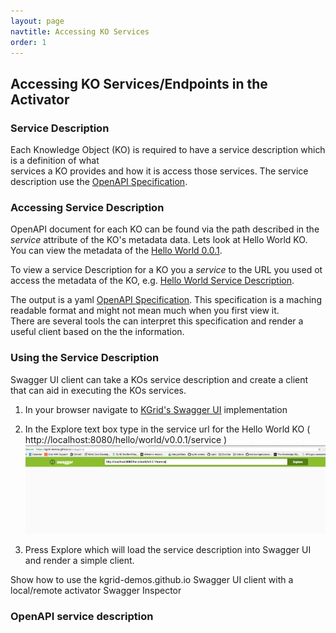 ```yaml
---
layout: page
navtitle: Accessing KO Services
order: 1
---
```

## Accessing KO Services/Endpoints in the Activator

### Service Description

Each Knowledge Object (KO) is required to have a service description which is a definition of what  
services a KO provides and how it is access those services. The service description use the
[OpenAPI Specification](https://en.wikipedia.org/wiki/OpenAPI_Specification). 

### Accessing Service Description

OpenAPI document for each KO can be found via the path described in the _service_ attribute of the 
KO's metadata data. Lets look at Hello World KO. You can view the metadata of the 
[Hello World 0.0.1](http://localhost:8080/hello/world//v0.0.1). 

To view a service Description for a KO you a _service_ to the URL you used ot access the metadata of the 
 KO, e.g. [Hello World Service Description](http://localhost:8080/hello/world/v0.0.1/service).

The output is a yaml [OpenAPI Specification](https://en.wikipedia.org/wiki/OpenAPI_Specification). 
This specification is a maching readable format and might not mean much when you first view it.  
There are several tools the can interpret this specification and render a useful client based on the
the information.  
 
### Using the Service Description
Swagger UI client can take a KOs service description and create a client that can aid in executing the 
KOs services.  

  1. In your browser navigate to [KGrid's Swagger UI](https://kgrid-demos.github.io/swaggerui/) implementation 
  1. In the Explore text box type in the service url for the Hello World KO 
  ( http://localhost:8080/hello/world/v0.0.1/service ) <kbd><img src="assets/img/swaggerui.png"/></kbd>

  1. Press Explore which will load the service description into Swagger UI and render a simple client. 

Show how to use the kgrid-demos.github.io Swagger UI client with a local/remote activator
Swagger Inspector

### OpenAPI service description